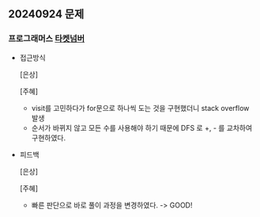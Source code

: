 ## 20240924 문제

### 프로그래머스 [타켓넘버](https://school.programmers.co.kr/learn/courses/30/lessons/43165)

- 접근방식

  [은상]
  
  
  [주혜]
  - visit를 고민하다가 for문으로 하나씩 도는 것을 구현했더니 stack overflow 발생
  - 순서가 바뀌지 않고 모든 수를 사용해야 하기 때문에 DFS 로 +, - 를 교차하여 구현하였다.
  
- 피드백

  [은상]
  
  [주혜]
  - 빠른 판단으로 바로 풀이 과정을 변경하였다. -> GOOD!
  
